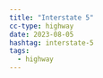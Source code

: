 ```yaml
---
title: "Interstate 5"
cc-type: highway
date: 2023-08-05
hashtag: interstate-5
tags:
  - highway
---
```

